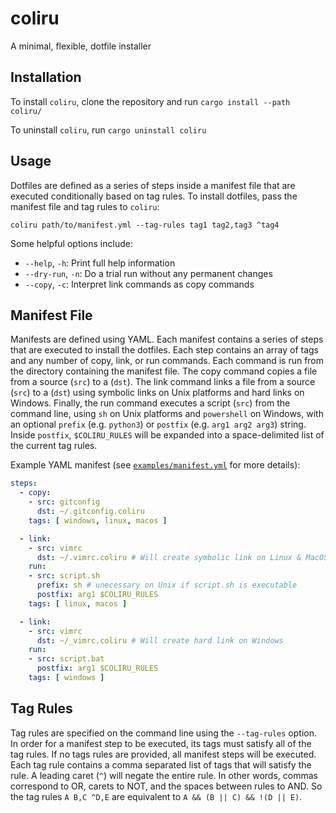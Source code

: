 # coliru
A minimal, flexible, dotfile installer

## Installation
To install `coliru`, clone the repository and run `cargo install --path coliru/`

To uninstall `coliru`, run `cargo uninstall coliru`

## Usage
Dotfiles are defined as a series of steps inside a manifest file that are
executed conditionally based on tag rules. To install dotfiles, pass the
manifest file and tag rules to `coliru`:

```
coliru path/to/manifest.yml --tag-rules tag1 tag2,tag3 ^tag4
```

Some helpful options include:

- `--help`, `-h`: Print full help information
- `--dry-run`, `-n`: Do a trial run without any permanent changes
- `--copy`, `-c`: Interpret link commands as copy commands

## Manifest File
Manifests are defined using YAML. Each manifest contains a series of steps that
are executed to install the dotfiles. Each step contains an array of tags and
any number of copy, link, or run commands. Each command is run from the
directory containing the manifest file. The copy command copies a file from a
source (`src`) to a (`dst`). The link command links a file from a source (`src`)
to a (`dst`) using symbolic links on Unix platforms and hard links on Windows.
Finally, the run command executes a script (`src`) from the command line, using
`sh` on Unix platforms and `powershell` on Windows, with an optional `prefix`
(e.g. `python3`) or `postfix` (e.g. `arg1 arg2 arg3`) string. Inside `postfix`,
`$COLIRU_RULES` will be expanded into a space-delimited list of the current tag
rules.

Example YAML manifest (see [`examples/manifest.yml`](examples/manifest.yml) for
more details):

```yml
steps:
  - copy:
    - src: gitconfig
      dst: ~/.gitconfig.coliru
    tags: [ windows, linux, macos ]

  - link:
    - src: vimrc
      dst: ~/.vimrc.coliru # Will create symbolic link on Linux & MacOS
    run:
    - src: script.sh
      prefix: sh # unecessary on Unix if script.sh is executable
      postfix: arg1 $COLIRU_RULES
    tags: [ linux, macos ]

  - link:
    - src: vimrc
      dst: ~/_vimrc.coliru # Will create hard link on Windows
    run:
    - src: script.bat
      postfix: arg1 $COLIRU_RULES
    tags: [ windows ]
```

## Tag Rules
Tag rules are specified on the command line using the `--tag-rules` option. In
order for a manifest step to be executed, its tags must satisfy all of the tag
rules. If no tags rules are provided, all manifest steps will be executed. Each
tag rule contains a comma separated list of tags that will satisfy the rule. A
leading caret (`^`) will negate the entire rule. In other words, commas
correspond to OR, carets to NOT, and the spaces between rules to AND. So the tag
rules `A B,C ^D,E` are equivalent to `A && (B || C) && !(D || E)`.
